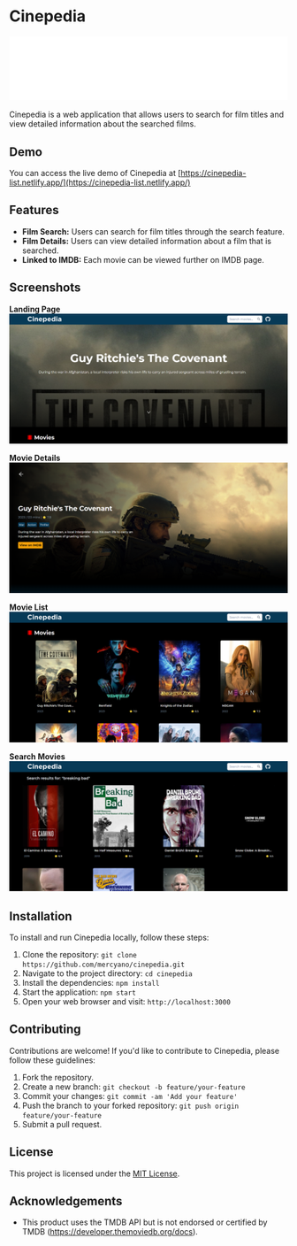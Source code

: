# Cinepedia

![Cinepedia Logo](https://github.com/mercyano/cinepedia/blob/master/src/assets/cinepedia_logo.svg)

Cinepedia is a web application that allows users to search for film titles and view detailed information about the searched films.

## Demo

You can access the live demo of Cinepedia at [https://cinepedia-list.netlify.app/](https://cinepedia-list.netlify.app/)

## Features

- **Film Search:** Users can search for film titles through the search feature.
- **Film Details:** Users can view detailed information about a film that is searched.
- **Linked to IMDB:** Each movie can be viewed further on IMDB page.

## Screenshots

**Landing Page**
![Cinepedia Landing Page](https://github.com/mercyano/cinepedia/blob/master/src/assets/screenshots/cinepedia_landing_page_screenshot.png)


**Movie Details**
![Movie Details](https://github.com/mercyano/cinepedia/blob/master/src/assets/screenshots/cinepedia_movie_details_screenshot.png)

**Movie List**
![Movie List](https://github.com/mercyano/cinepedia/blob/master/src/assets/screenshots/cinepedia_movie_list_screenshot.png)

**Search Movies**
![Search Movies](https://github.com/mercyano/cinepedia/blob/master/src/assets/screenshots/cinepedia_search_movies_screenshot.png)


## Installation

To install and run Cinepedia locally, follow these steps:

1. Clone the repository: `git clone https://github.com/mercyano/cinepedia.git`
2. Navigate to the project directory: `cd cinepedia`
3. Install the dependencies: `npm install`
4. Start the application: `npm start`
5. Open your web browser and visit: `http://localhost:3000`

## Contributing

Contributions are welcome! If you'd like to contribute to Cinepedia, please follow these guidelines:

1. Fork the repository.
2. Create a new branch: `git checkout -b feature/your-feature`
3. Commit your changes: `git commit -am 'Add your feature'`
4. Push the branch to your forked repository: `git push origin feature/your-feature`
5. Submit a pull request.

## License

This project is licensed under the [MIT License](https://opensource.org/licenses/MIT).

## Acknowledgements

- This product uses the TMDB API but is not endorsed or certified by TMDB (https://developer.themoviedb.org/docs).
